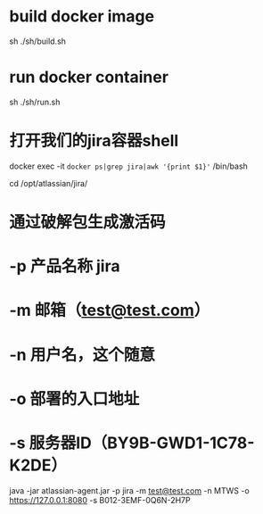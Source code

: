 # build docker image
sh ./sh/build.sh

# run docker container
sh ./sh/run.sh

# 打开我们的jira容器shell
docker exec -it `docker ps|grep jira|awk '{print $1}'` /bin/bash


cd /opt/atlassian/jira/

# 通过破解包生成激活码
# -p 产品名称 jira
# -m 邮箱（test@test.com）
# -n 用户名，这个随意
# -o 部署的入口地址
# -s 服务器ID（BY9B-GWD1-1C78-K2DE）

java -jar atlassian-agent.jar -p jira -m test@test.com -n MTWS -o https://127.0.0.1:8080 -s B012-3EMF-0Q6N-2H7P
